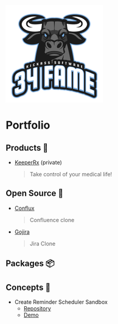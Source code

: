 <img src="https://raw.githubusercontent.com/34fame/34fame/master/bull-transparent_4000x4000.png" alt="34 Fame Logo" width="256px">

Portfolio
===

Products :see_no_evil:
---

- [KeeperRx](https://github.com/34fame/keeperrx) (private)
  > Take control of your medical life!

Open Source :penguin:
---
- [Conflux](https://github.com/34fame/conflux)
  > Confluence clone
- [Gojira](https://github.com/34fame/gojira)
  > Jira Clone

Packages :package:
---

Concepts :construction_worker:
---
- Create Reminder Scheduler Sandbox
  - [Repository](https://github.com/34fame/q-reminder-dialog)
  - [Demo](https://34fame.github.io/q-reminder-dialog)
